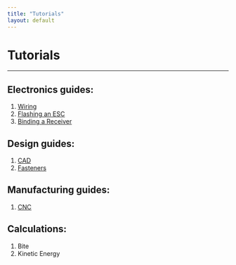 ```yaml
---
title: "Tutorials"
layout: default
---
```


# Tutorials
---

## Electronics guides:
1. [Wiring](tutorials/wiring.md)
2. [Flashing an ESC](tutorials/flashesc.md)
3. [Binding a Receiver](tutorials/bindreceiver.md)

## Design guides:
1. [CAD](tutorials/cad_guide.md)
2. [Fasteners](tutorials/fasteners.md)

## Manufacturing guides:
1. [CNC](tutorials/cnc_guide.md)

## Calculations:
1. Bite
2. Kinetic Energy
